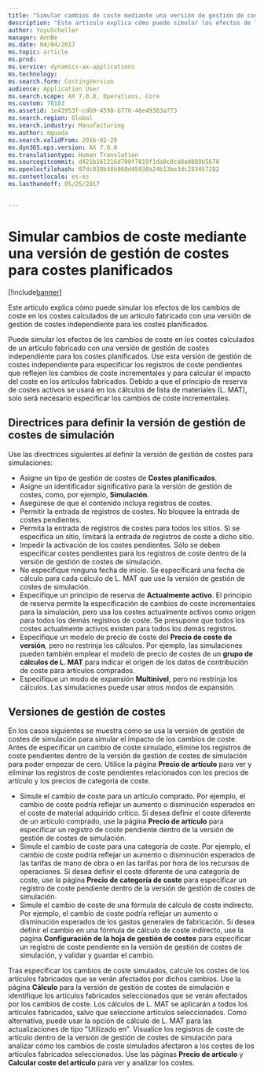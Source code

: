 ```yaml
---
title: "Simular cambios de coste mediante una versión de gestión de costes para costes planificados"
description: "Este artículo explica cómo puede simular los efectos de los cambios de coste en los costes calculados de un artículo fabricado con una versión de gestión de costes independiente para los costes planificados."
author: YuyuScheller
manager: AnnBe
ms.date: 04/04/2017
ms.topic: article
ms.prod: 
ms.service: dynamics-ax-applications
ms.technology: 
ms.search.form: CostingVersion
audience: Application User
ms.search.scope: AX 7.0.0, Operations, Core
ms.custom: 78183
ms.assetid: 1e41953f-cdb9-4598-b776-46e49383a773
ms.search.region: Global
ms.search.industry: Manufacturing
ms.author: mguada
ms.search.validFrom: 2016-02-28
ms.dyn365.ops.version: AX 7.0.0
ms.translationtype: Human Translation
ms.sourcegitcommit: d421b161216d700f7819f1da8c0ca8ad089b5670
ms.openlocfilehash: 07dc838b38b060d45930a24b13be3dc283457282
ms.contentlocale: es-es
ms.lasthandoff: 05/25/2017


---
```


# <a name="simulate-cost-changes-by-using-a-costing-version-for-planned-costs"></a>Simular cambios de coste mediante una versión de gestión de costes para costes planificados

[!include[banner](../includes/banner.md)]


Este artículo explica cómo puede simular los efectos de los cambios de coste en los costes calculados de un artículo fabricado con una versión de gestión de costes independiente para los costes planificados.

Puede simular los efectos de los cambios de coste en los costes calculados de un artículo fabricado con una versión de gestión de costes independiente para los costes planificados. Use esta versión de gestión de costes independiente para especificar los registros de coste pendientes que reflejen los cambios de coste incrementales y para calcular el impacto del coste en los artículos fabricados. Debido a que el principio de reserva de costes activos se usará en los cálculos de lista de materiales (L. MAT), solo será necesario especificar los cambios de coste incrementales.

## <a name="guidelines-for-defining-the-simulation-costing-version"></a>Directrices para definir la versión de gestión de costes de simulación
Use las directrices siguientes al definir la versión de gestión de costes para simulaciones:

-   Asigne un tipo de gestión de costes de **Costes planificados**.
-   Asigne un identificador significativo para la versión de gestión de costes, como, por ejemplo, **Simulación**.
-   Asegúrese de que el contenido incluya registros de costes.
-   Permitir la entrada de registros de costes. No bloquee la entrada de costes pendientes.
-   Permita la entrada de registros de costes para todos los sitios. Si se especifica un sitio, limitará la entrada de registros de coste a dicho sitio.
-   Impedir la activación de los costes pendientes. Sólo se deben especificar costes pendientes para los registros de coste dentro de la versión de gestión de costes de simulación.
-   No especifique ninguna fecha de inicio. Se especificará una fecha de cálculo para cada cálculo de L. MAT que use la versión de gestión de costes de simulación.
-   Especifique un principio de reserva de **Actualmente activo**. El principio de reserva permite la especificación de cambios de coste incrementales para la simulación, pero usa los costes actualmente activos como origen para todos los demás registros de coste. Se presupone que todos los costes actualmente activos existen para todos los demás registros.
-   Especifique un modelo de precio de coste del **Precio de coste de versión**, pero no restrinja los cálculos. Por ejemplo, las simulaciones pueden también emplear el modelo de precio de costes de un **grupo de cálculos de L. MAT** para indicar el origen de los datos de contribución de coste para artículos comprados.
-   Especifique un modo de expansión **Multinivel**, pero no restrinja los cálculos. Las simulaciones puede usar otros modos de expansión.

## <a name="costing-versions"></a>Versiones de gestión de costes
En los casos siguientes se muestra cómo se usa la versión de gestión de costes de simulación para simular el impacto de los cambios de coste. Antes de especificar un cambio de coste simulado, elimine los registros de coste pendientes dentro de la versión de gestión de costes de simulación para poder empezar de cero. Utilice la página **Precio de artículo** para ver y eliminar los registros de coste pendientes relacionados con los precios de artículo y los precios de categoría de coste.

-   Simule el cambio de coste para un artículo comprado. Por ejemplo, el cambio de coste podría reflejar un aumento o disminución esperados en el coste de material adquirido crítico. Si desea definir el coste diferente de un artículo comprado, use la página **Precio de artículo** para especificar un registro de coste pendiente dentro de la versión de gestión de costes de simulación.
-   Simule el cambio de coste para una categoría de coste. Por ejemplo, el cambio de coste podría reflejar un aumento o disminución esperados de las tarifas de mano de obra o en las tarifas por hora de los recursos de operaciones. Si desea definir el coste diferente de una categoría de coste, use la página **Precio de categoría de coste** para especificar un registro de coste pendiente dentro de la versión de gestión de costes de simulación.
-   Simule el cambio de coste de una fórmula de cálculo de coste indirecto. Por ejemplo, el cambio de coste podría reflejar un aumento o disminución esperados de los gastos generales de fabricación. Si desea definir el cambio en una fórmula de cálculo de coste indirecto, use la página **Configuración de la hoja de gestión de costes** para especificar un registro de coste pendiente en la versión de gestión de costes de simulación, y validar y guardar el cambio.

Tras especificar los cambios de coste simulados, calcule los costes de los artículos fabricados que se verán afectados por dichos cambios. Use la página **Cálculo** para la versión de gestión de costes de simulación e identifique los artículos fabricados seleccionados que se verán afectados por los cambios de coste. Los cálculos de L. MAT se aplicarán a todos los artículos fabricados, salvo que seleccione artículos seleccionados. Como alternativa, puede usar la opción de cálculo de L. MAT para las actualizaciones de tipo "Utilizado en". Visualice los registros de coste de artículo dentro de la versión de gestión de costes de simulación para analizar cómo los cambios de coste simulados afectaron a los costes de los artículos fabricados seleccionados. Use las páginas **Precio de artículo** y **Calcular coste del artículo** para ver y analizar los costes.




